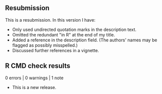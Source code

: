 ## Resubmission
This is a resubmission. In this version I have:

* Only used undirected quotation marks in the description text.
* Omitted the redundant "in R" at the end of my title.
* Added a reference in the description field. (The authors' names may be flagged as possibly misspelled.)
* Discussed further references in a vignette.

## R CMD check results

0 errors | 0 warnings | 1 note

* This is a new release.
